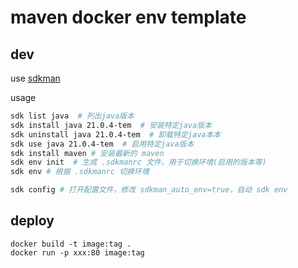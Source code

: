 # maven docker env template

## dev

use [sdkman](https://sdkman.io/)

usage

```sh
sdk list java  # 列出java版本
sdk install java 21.0.4-tem  # 安装特定java版本
sdk uninstall java 21.0.4-tem  # 卸载特定java本本
sdk use java 21.0.4-tem  # 启用特定java版本
sdk install maven # 安装最新的 maven
sdk env init  # 生成 .sdkmanrc 文件，用于切换环境(启用的版本等)
sdk env # 根据 .sdkmanrc 切换环境

sdk config # 打开配置文件，修改 sdkman_auto_env=true，自动 sdk env
```


## deploy

```
docker build -t image:tag .
docker run -p xxx:80 image:tag
```
